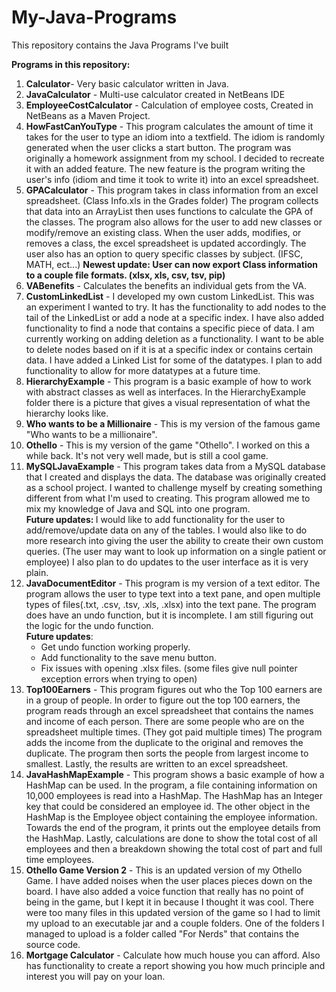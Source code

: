 # My-Java-Programs
This repository contains the Java Programs I've built

<b>Programs in this repository:</b>
<ol>
  <li><b>Calculator</b>- Very basic calculator written in Java.</li>
<li><b>JavaCalculator</b> - Multi-use calculator created in NetBeans IDE</li>
<li><b>EmployeeCostCalculator</b> - Calculation of employee costs, Created in NetBeans as a Maven Project.</li>
<li><b>HowFastCanYouType</b> - This program calculates the amount of time it takes for the user to type an idiom into a textfield. The idiom is randomly generated when the user clicks a start button. The program was originally a homework assignment from my school. I decided to recreate it with an added feature. The new feature is the program writing the user's info (idiom and time it took to write it) into an excel spreadsheet.</li>
<li><b>GPACalculator</b> - This program takes in class information from an excel spreadsheet. (Class Info.xls in the Grades folder) The program collects that data into an ArrayList then uses functions to calculate the GPA of the classes. The program also allows for the user to add new classes or modify/remove an existing class. When the user adds, modifies, or removes a class, the excel spreadsheet is updated accordingly. The user also has an option to query specific classes by subject. (IFSC, MATH, ect...) <b>Newest update: User can now export Class information to a couple file formats. (xlsx, xls, csv, tsv, pip)</b><br>
  <li><b>VABenefits</b> - Calculates the benefits an individual gets from the VA.</li>
  <li><b>CustomLinkedList</b> - I developed my own custom LinkedList. This was an experiment I wanted to try. It has the functionality to add nodes to the tail of the LinkedList or add a node at a specific index. I have also added functionality to find a node that contains a specific piece of data. I am currently working on adding deletion as a functionality. I want to be able to delete nodes based on if it is at a specific index or contains certain data. I have added a Linked List for some of the datatypes. I plan to add functionality to allow for more datatypes at a future time.</li>
  <li><b>HierarchyExample</b> - This program is a basic example of how to work with abstract classes as well as interfaces. In the HierarchyExample folder there is a picture that gives a visual representation of what the hierarchy looks like.</li>
  <li><b>Who wants to be a Millionaire</b> - This is my version of the famous game "Who wants to be a millionaire".</li>
  <li><b>Othello</b> - This is my version of the game "Othello". I worked on this a while back. It's not very well made, but is still a cool game.</li>
  <li><b>MySQLJavaExample</b> - This program takes data from a MySQL database that I created and displays the data. The database was originally created as a school project. I wanted to challenge myself by creating something different from what I'm used to creating. This program allowed me to mix my knowledge of Java and SQL into one program.<br>
    <b>Future updates: </b>I would like to add functionality for the user to add/remove/update data on any of the tables. I would also like to do more research into giving the user the ability to create their own custom queries. (The user may want to look up information on a single patient or employee) I also plan to do updates to the user interface as it is very plain.</li>
  <li><b>JavaDocumentEditor</b> - This program is my version of a text editor. The program allows the user to type text into a text pane, and open multiple types of files(.txt, .csv, .tsv, .xls, .xlsx) into the text pane. The program does have an undo function, but it is incomplete. I am still figuring out the logic for the undo function. <br>
    <b>Future updates</b>:<br> <ul><li>Get undo function working properly.</li>
    <li>Add functionality to the save menu button.</li>
    <li>Fix issues with opening .xlsx files. (some files give null pointer exception errors when trying to open)</li>
    </ul>
  </li>
  <li><b>Top100Earners</b> - This program figures out who the Top 100 earners are in a group of people. In order to figure out the top 100 earners, the program reads through an excel spreadsheet that contains the names and income of each person. There are some people who are on the spreadsheet multiple times. (They got paid multiple times) The program adds the income from the duplicate to the original and removes the duplicate. The program then sorts the people from largest income to smallest. Lastly, the results are written to an excel spreadsheet.</li>
  <li><b>JavaHashMapExample</b> - This program shows a basic example of how a HashMap can be used. In the program, a file containing information on 10,000 employees is read into a HashMap. The HashMap has an Integer key that could be considered an employee id. The other object in the HashMap is the Employee object containing the employee information. Towards the end of the program, it prints out the employee details from the HashMap. Lastly, calculations are done to show the total cost of all employees and then a breakdown showing the total cost of part and full time employees.</li>
  <li><b>Othello Game Version 2</b> - This is an updated version of my Othello Game. I have added noises when the user places pieces down on the board. I have also added a voice function that really has no point of being in the game, but I kept it in because I thought it was cool. There were too many files in this updated version of the game so I had to limit my upload to an executable jar and a couple folders. One of the folders I managed to upload is a folder called "For Nerds" that contains the source code.</li>
  <li><b>Mortgage Calculator</b> - Calculate how much house you can afford. Also has functionality to create a report showing you how much principle and interest you will pay on your loan.</li>
</ol>
